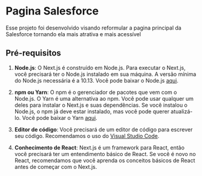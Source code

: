 # Pagina Salesforce

Esse projeto foi desenvolvido visando reformular a pagina principal da Salesforce tornando ela mais atrativa e mais acessível

## Pré-requisitos

1. **Node.js**: O Next.js é construído em Node.js. Para executar o Next.js, você precisará ter o Node.js instalado em sua máquina. A versão mínima do Node.js necessária é a 10.13. Você pode baixar o Node.js [aqui](https://nodejs.org/).

2. **npm ou Yarn**: O npm é o gerenciador de pacotes que vem com o Node.js. O Yarn é uma alternativa ao npm. Você pode usar qualquer um deles para instalar o Next.js e suas dependências. Se você instalou o Node.js, o npm já deve estar instalado, mas você pode querer atualizá-lo. Você pode baixar o Yarn [aqui](https://yarnpkg.com/).

3. **Editor de código**: Você precisará de um editor de código para escrever seu código. Recomendamos o uso do [Visual Studio Code](https://code.visualstudio.com/).

4. **Conhecimento de React**: Next.js é um framework para React, então você precisará ter um entendimento básico de React. Se você é novo no React, recomendamos que você aprenda os conceitos básicos de React antes de começar com o Next.js.
